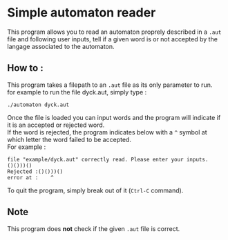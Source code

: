# Simple automaton reader
This program allows you to read an automaton proprely described in a `.aut` file and following user inputs, tell if a given word is or not accepted by the langage associated to the automaton.
## How to :
This program takes a filepath to an `.aut` file as its only parameter to run.  
for example to run the file dyck.aut, simply type :
```
./automaton dyck.aut
```

Once the file is loaded you can input words and the program will indicate if it is an accepted or rejected word.  
If the word is rejected, the program indicates below with a `^` symbol at which letter the word failed to be accepted.  
For example :
```
file "example/dyck.aut" correctly read. Please enter your inputs.
()()))()
Rejected :()()))()
error at :    ^
```

To quit the program, simply break out of it (`Ctrl-C` command).
## Note
This program does **not** check if the given `.aut` file is correct.